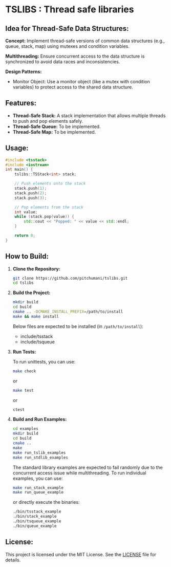 # TSLIBS : Thread safe libraries
## Idea for Thread-Safe Data Structures:
**Concept:** Implement thread-safe versions of common data structures (e.g., queue, stack, map) using mutexes and condition variables.

**Multithreading:** Ensure concurrent access to the data structure is synchronized to avoid data races and inconsistencies.

**Design Patterns:**
- Monitor Object: Use a monitor object (like a mutex with condition variables) to protect access to the shared data structure.

## Features:
- **Thread-Safe Stack:** A stack implementation that allows multiple threads to push and pop elements safely.
- **Thread-Safe Queue:** To be implemented.
- **Thread-Safe Map:** To be implemented.

## Usage:
```cpp
#include <tsstack>
#include <iostream>
int main() {
    tslibs::TSStack<int> stack;

    // Push elements onto the stack
    stack.push(1);
    stack.push(2);
    stack.push(3);

    // Pop elements from the stack
    int value;
    while (stack.pop(value)) {
        std::cout << "Popped: " << value << std::endl;
    }

    return 0;
}
```

## How to Build:
1. **Clone the Repository:**
   ```bash
   git clone https://github.com/pitchumani/tslibs.git
   cd tslibs
   ```
2. **Build the Project:**
   ```bash
   mkdir build
   cd build
   cmake .. -DCMAKE_INSTALL_PREFIX=/path/to/install
   make && make install
   ```
   Below files are expected to be installed (in `/path/to/install`):
   - include/tsstack
   - include/tsqueue

3. **Run Tests:**

   To run unittests, you can use:
   ```bash
   make check
   ```
   or
   ```bash
   make test
   ```
   or
   ```bash
   ctest
   ```
 
3. **Build and Run Examples:**
   ```bash
   cd examples
   mkdir build
   cd build
   cmake ..
   make
   make run_tslib_examples
   make run_stdlib_examples
   ```
   The standard library examples are expected to fail randomly due to the concurrent access issue while multithreading.
   To run individual examples, you can use:
   ```bash
   make run_stack_example
   make run_queue_example
   ```
   or directly execute the binaries:
   ```bash
   ./bin/tsstack_example
   ./bin/stack_example
   ./bin/tsqueue_example
   ./bin/queue_example
   ```

## License:
This project is licensed under the MIT License. See the [LICENSE](LICENSE) file for details.
